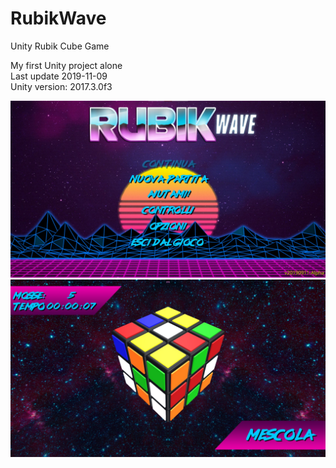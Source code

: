 # RubikWave
Unity Rubik Cube Game

My first Unity project alone<br>
Last update 2019-11-09<br>
Unity version: 2017.3.0f3

<img src="img1.jpg">
<img src="img2.jpg">
